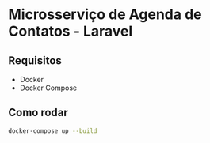 # Microsserviço de Agenda de Contatos - Laravel

## Requisitos
- Docker
- Docker Compose

## Como rodar
```bash
docker-compose up --build
